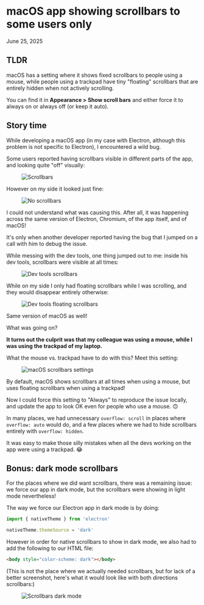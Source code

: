 # macOS app showing scrollbars to some users only
June 25, 2025

## TLDR

macOS has a setting where it shows fixed scrollbars to people using a
mouse, while people using a trackpad have tiny "floating" scrollbars
that are entirely hidden when not actively scrolling.

You can find it in **Appearance > Show scroll bars** and either force it
to always on or always off (or keep it auto).

## Story time

While developing a macOS app (in my case with Electron, although this
problem is not specific to Electron), I encountered a wild bug.

Some users reported having scrollbars visible in different parts of the
app, and looking quite "off" visually:

<figure class="center">
  <img alt="Scrollbars" srcset="../../img/2025/06/macos-scrollbars/scrollbars.png 2x">
</figure>

However on my side it looked just fine:

<figure class="center">
  <img alt="No scrollbars" srcset="../../img/2025/06/macos-scrollbars/no-scrollbars.png 2x">
</figure>

I could not understand what was causing this. After all, it was
happening across the same version of Electron, Chromium, of the app
itself, and of macOS!

It's only when another developer reported having the bug that I jumped
on a call with him to debug the issue.

While messing with the dev tools, one thing jumped out to me: inside his
dev tools, scrollbars were visible at all times:

<figure class="center">
  <img alt="Dev tools scrollbars" srcset="../../img/2025/06/macos-scrollbars/devtools-scrollbars.png 2x">
</figure>

While on my side I only had floating scrollbars while I was scrolling,
and they would disappear entirely otherwise:

<figure class="center">
  <img alt="Dev tools floating scrollbars" srcset="../../img/2025/06/macos-scrollbars/devtools-floating.png 2x">
</figure>

Same version of macOS as well!

What was going on?

**It turns out the culprit was that my colleague was using a mouse,
while I was using the trackpad of my laptop.**

What the mouse vs. trackpad have to do with this? Meet this setting:

<figure class="center">
  <img alt="macOS scrollbars settings" srcset="../../img/2025/06/macos-scrollbars/macos-settings.png 2x">
</figure>

By default, macOS shows scrollbars at all times when using a mouse, but
uses floating scrollbars when using a trackpad!

Now I could force this setting to "Always" to reproduce the issue
locally, and update the app to look OK even for people who use a mouse. 🙃

In many places, we had unnecessary `overflow: scroll` in places where
`overflow: auto` would do, and a few places where we had to hide
scrollbars entirely with `overflow: hidden`.

It was easy to make those silly mistakes when all the devs working on
the app were using a trackpad. 😂

## Bonus: dark mode scrollbars

For the places where we did want scrollbars, there was a remaining
issue: we force our app in dark mode, but the scrollbars were showing in
light mode nevertheless!

The way we force our Electron app in dark mode is by doing:

```js
import { nativeTheme } from 'electron'

nativeTheme.themeSource = 'dark'
```

However in order for native scrollbars to show in dark mode, we also had
to add the following to our HTML file:


```html
<body style="color-scheme: dark"></body>
```

(This is not the place where we actually needed scrollbars, but for lack
of a better screenshot, here's what it would look like with both
directions scrollbars:)

<figure class="center">
  <img alt="Scrollbars dark mode" srcset="../../img/2025/06/macos-scrollbars/scrollbars-dark.png 2x">
</figure>

